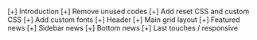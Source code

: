 [+] Introduction
[+] Remove unused codes
[+] Add reset CSS and custom CSS
[+] Add custom fonts
[+] Header
[+] Main grid layout
[+] Featured news
[+] Sidebar news
[+] Bottom news
[+] Last touches / responsive
